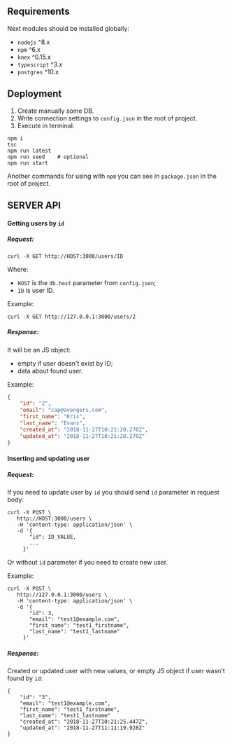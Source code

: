 ## Requirements

Next modules should be installed globally:
- `nodejs` ^8.x
- `npm` ^6.x
- `knex` ^0.15.x
- `typescript` ^3.x
- `postgres` ^10.x

## Deployment
1. Create manually some DB.
2. Write connection settings to `config.json` in the root of project.
3. Execute in terminal:
```
npm i
tsc
npm run latest
npm run seed    # optional
npm run start
```
Another commands for using with `npm` you can see in `package.json` in the root of project.  

## SERVER API
#### Getting users by `id`

##### Request:

```
curl -X GET http://HOST:3000/users/ID
```

Where:
- `HOST` is the `db.host` parameter from `config.json`;
- `ID` is user ID.

Example:

`curl -X GET http://127.0.0.1:3000/users/2`

##### Response:

It will be an JS object:
- empty if user doesn't exist by ID;
- data about found user.

Example:
```json
{
    "id": "2",
    "email": "cap@avengers.com",
    "first_name": "Kris",
    "last_name": "Evans",
    "created_at": "2018-11-27T10:21:20.270Z",
    "updated_at": "2018-11-27T10:21:20.270Z"
}
```

#### Inserting and updating user

##### Request:

If you need to update user by `id` you should send `id` parameter in request body:
```
curl -X POST \
   http://HOST:3000/users \
   -H 'content-type: application/json' \
   -d '{
       "id": ID_VALUE,
       ...
     }'
```

Or without `id` parameter if you need to create new user.

Example:
```
curl -X POST \
   http://127.0.0.1:3000/users \
   -H 'content-type: application/json' \
   -d '{
       "id": 3,
       "email": "test1@example.com",
       "first_name": "test1_firstname",
       "last_name": "test1_lastname"
     }'
```

##### Response:

Created or updated user with new values, or empty JS object if user wasn't found by `id`:
```
{
    "id": "3",
    "email": "test1@example.com",
    "first_name": "test1_firstname",
    "last_name": "test1_lastname"
    "created_at": "2018-11-27T10:21:25.447Z",
    "updated_at": "2018-11-27T11:11:19.928Z"
}
```

